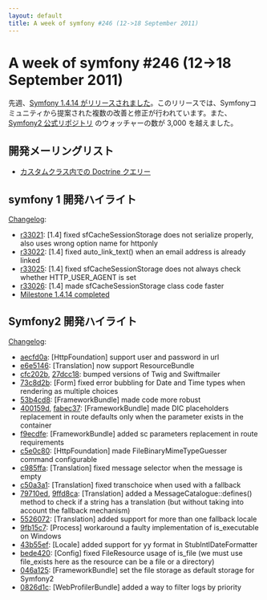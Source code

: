 ```yaml
---
layout: default
title: A week of symfony #246 (12->18 September 2011)
---
```


A week of symfony #246 (12->18 September 2011)
==============================================

先週、[Symfony 1.4.14 がリリースされました](http://symfony.com/blog/symfony-1-4-14-released)。このリリースでは、Symfonyコミュニティから提案された複数の改善と修正が行われています。また、[Symfony2 公式リポジトリ](https://github.com/symfony/symfony/) のウォッチャーの数が 3,000 を越えました。
 
開発メーリングリスト
--------------------

  * [カスタムクラス内での Doctrine クエリー](https://groups.google.com/forum/#!topic/symfony-devs/ANhemHPnFXk)

symfony 1 開発ハイライト
------------------------

[Changelog](http://trac.symfony-project.com/trac/timeline?from=18%2F09%2F2011&daysback=6&milestone=on&ticket=on&changeset=on&update=Update):

  * [r33021](http://trac.symfony-project.org/changeset/33021 "33021 revision on trac"): \[1.4\] fixed sfCacheSessionStorage does not serialize properly, also uses wrong option name for httponly
  * [r33022](http://trac.symfony-project.org/changeset/33022 "33022 revision on trac"): \[1.4\] fixed auto_link_text() when an email address is already linked
  * [r33025](http://trac.symfony-project.org/changeset/33025 "33025 revision on trac"): \[1.4\] fixed sfCacheSessionStorage does not always check whether HTTP_USER_AGENT is set
  * [r33026](http://trac.symfony-project.org/changeset/33026 "33026 revision on trac"): \[1.4\] made sfCacheSessionStorage class code faster
  * [Milestone 1.4.14 completed](http://trac.symfony-project.org/milestone/1.4.14)

Symfony2 開発ハイライト
-----------------------

[Changelog](http://github.com/symfony/symfony/commits/master):

  * [aecfd0a](http://github.com/symfony/symfony/commit/aecfd0a8917370edd237120352749141ffa85362 "aecfd0a8917370edd237120352749141ffa85362 commit on github"): \[HttpFoundation\] support user and password in url
  * [e6e5146](http://github.com/symfony/symfony/commit/e6e5146ccba6ac80f6a3823ff6ce89bb3667aa39 "e6e5146ccba6ac80f6a3823ff6ce89bb3667aa39 commit on github"): \[Translation\] now support ResourceBundle
  * [cfc202b](http://github.com/symfony/symfony/commit/cfc202be93f98a0addf0e907b45b73566265c897 "cfc202be93f98a0addf0e907b45b73566265c897 commit on github"), [27dcc18](http://github.com/symfony/symfony/commit/27dcc187f6f4eacfefee4fad908212d31c75153b "27dcc187f6f4eacfefee4fad908212d31c75153b commit on github"): bumped versions of Twig and Swiftmailer
  * [73c8d2b](http://github.com/symfony/symfony/commit/73c8d2ba744d8a74df512f730a67e8c9f8a123c6 "73c8d2ba744d8a74df512f730a67e8c9f8a123c6 commit on github"): \[Form\] fixed error bubbling for Date and Time types when rendering as multiple choices
  * [53b4cd8](http://github.com/symfony/symfony/commit/53b4cd8c9c963c9f6cea41a1fd68a118dd0f7870 "53b4cd8c9c963c9f6cea41a1fd68a118dd0f7870 commit on github"): \[FrameworkBundle\] made code more robust
  * [400159d](http://github.com/symfony/symfony/commit/400159de4f1d2ace9eefa77962e7cb1f95d3ea37 "400159de4f1d2ace9eefa77962e7cb1f95d3ea37 commit on github"), [fabec37](http://github.com/symfony/symfony/commit/fabec37edcc8f34eeff82fbf84ef0fdf9ea4f2d9 "fabec37edcc8f34eeff82fbf84ef0fdf9ea4f2d9 commit on github"): \[FrameworkBundle\] made DIC placeholders replacement in route defaults only when the parameter exists in the container
  * [f9ecdfe](http://github.com/symfony/symfony/commit/f9ecdfeb0559448c598294b5740fdb3b4213ca13 "f9ecdfeb0559448c598294b5740fdb3b4213ca13 commit on github"): \[FrameworkBundle\] added sc parameters replacement in route requirements
  * [c5e0c80](http://github.com/symfony/symfony/commit/c5e0c80a76e78994e0d6e6fed07091c01349a04c "c5e0c80a76e78994e0d6e6fed07091c01349a04c commit on github"): \[HttpFoundation\] made FileBinaryMimeTypeGuesser command configurable
  * [c985ffa](http://github.com/symfony/symfony/commit/c985ffaa99fcdc6baa6eb94a2dd059cf2428aac4 "c985ffaa99fcdc6baa6eb94a2dd059cf2428aac4 commit on github"): \[Translation\] fixed message selector when the message is empty
  * [c50a3a1](http://github.com/symfony/symfony/commit/c50a3a194d5d2d1108aa32df830b9107039b4416 "c50a3a194d5d2d1108aa32df830b9107039b4416 commit on github"): \[Translation\] fixed transchoice when used with a fallback
  * [79710ed](http://github.com/symfony/symfony/commit/79710edb8abeda71b0991669cbd5059385aaf241 "79710edb8abeda71b0991669cbd5059385aaf241 commit on github"), [9ffd8ca](http://github.com/symfony/symfony/commit/9ffd8ca99c32cb0d463ea56a59bf61ecce7e0e22 "9ffd8ca99c32cb0d463ea56a59bf61ecce7e0e22 commit on github"): \[Translation\] added a MessageCatalogue::defines() method to check if a string has a translation (but without taking into account the fallback mechanism)
  * [5526072](http://github.com/symfony/symfony/commit/5526072dba59602d4eb11a2695fa925dc975ecde "5526072dba59602d4eb11a2695fa925dc975ecde commit on github"): \[Translation\] added support for more than one fallback locale
  * [9fb15c7](http://github.com/symfony/symfony/commit/9fb15c7cb2a48588cec40d78b9d6c6482bc9f1e3 "9fb15c7cb2a48588cec40d78b9d6c6482bc9f1e3 commit on github"): \[Process\] workaround a faulty implementation of is_executable on Windows
  * [43b55ef](http://github.com/symfony/symfony/commit/43b55efd04d26396043cab0b3525a4051e219dee "43b55efd04d26396043cab0b3525a4051e219dee commit on github"): \[Locale\] added support for yy format in StubIntlDateFormatter
  * [bede420](http://github.com/symfony/symfony/commit/bede42065eb528eaeab52dc509e34da0df1d0823 "bede42065eb528eaeab52dc509e34da0df1d0823 commit on github"): \[Config\] fixed FileResource usage of is_file (we must use file_exists here as the resource can be a file or a directory)
  * [046a125](http://github.com/symfony/symfony/commit/046a125ef763bb909103c1506b48692cde175e78 "046a125ef763bb909103c1506b48692cde175e78 commit on github"): \[FrameworkBundle\] set the file storage as default storage for Symfony2
  * [0826d1c](http://github.com/symfony/symfony/commit/0826d1c717c5e35ee9840ae5b38844ab727c6a1c "0826d1c717c5e35ee9840ae5b38844ab727c6a1c commit on github"): \[WebProfilerBundle\] added a way to filter logs by priority

